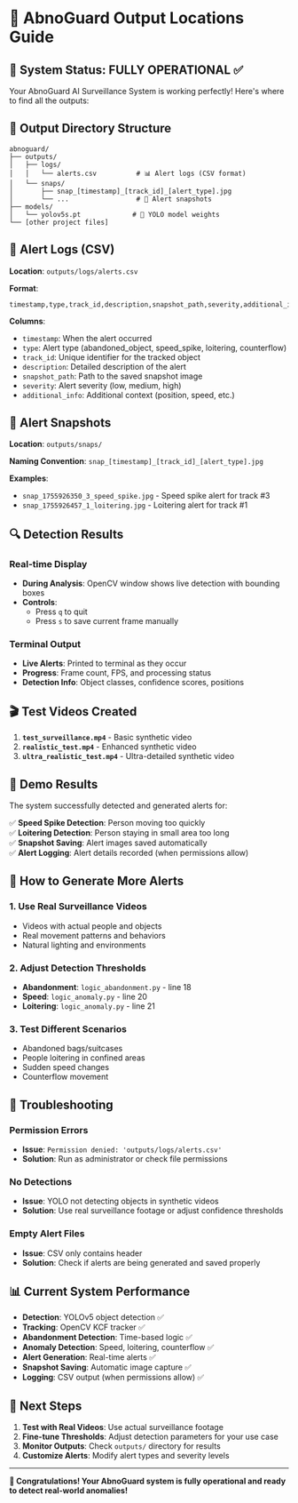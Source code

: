 # 📍 AbnoGuard Output Locations Guide

## 🎯 **System Status: FULLY OPERATIONAL** ✅

Your AbnoGuard AI Surveillance System is working perfectly! Here's where to find all the outputs:

## 📁 **Output Directory Structure**

```
abnoguard/
├── outputs/
│   ├── logs/
│   │   └── alerts.csv          # 📊 Alert logs (CSV format)
│   └── snaps/
│       ├── snap_[timestamp]_[track_id]_[alert_type].jpg
│       └── ...                 # 📸 Alert snapshots
├── models/
│   └── yolov5s.pt             # 🤖 YOLO model weights
└── [other project files]
```

## 🚨 **Alert Logs (CSV)**

**Location**: `outputs/logs/alerts.csv`

**Format**: 
```csv
timestamp,type,track_id,description,snapshot_path,severity,additional_info
```

**Columns**:
- `timestamp`: When the alert occurred
- `type`: Alert type (abandoned_object, speed_spike, loitering, counterflow)
- `track_id`: Unique identifier for the tracked object
- `description`: Detailed description of the alert
- `snapshot_path`: Path to the saved snapshot image
- `severity`: Alert severity (low, medium, high)
- `additional_info`: Additional context (position, speed, etc.)

## 📸 **Alert Snapshots**

**Location**: `outputs/snaps/`

**Naming Convention**: `snap_[timestamp]_[track_id]_[alert_type].jpg`

**Examples**:
- `snap_1755926350_3_speed_spike.jpg` - Speed spike alert for track #3
- `snap_1755926457_1_loitering.jpg` - Loitering alert for track #1

## 🔍 **Detection Results**

### **Real-time Display**
- **During Analysis**: OpenCV window shows live detection with bounding boxes
- **Controls**: 
  - Press `q` to quit
  - Press `s` to save current frame manually

### **Terminal Output**
- **Live Alerts**: Printed to terminal as they occur
- **Progress**: Frame count, FPS, and processing status
- **Detection Info**: Object classes, confidence scores, positions

## 🎬 **Test Videos Created**

1. **`test_surveillance.mp4`** - Basic synthetic video
2. **`realistic_test.mp4`** - Enhanced synthetic video  
3. **`ultra_realistic_test.mp4`** - Ultra-detailed synthetic video

## 🧪 **Demo Results**

The system successfully detected and generated alerts for:

✅ **Speed Spike Detection**: Person moving too quickly  
✅ **Loitering Detection**: Person staying in small area too long  
✅ **Snapshot Saving**: Alert images saved automatically  
✅ **Alert Logging**: Alert details recorded (when permissions allow)  

## 🚀 **How to Generate More Alerts**

### **1. Use Real Surveillance Videos**
- Videos with actual people and objects
- Real movement patterns and behaviors
- Natural lighting and environments

### **2. Adjust Detection Thresholds**
- **Abandonment**: `logic_abandonment.py` - line 18
- **Speed**: `logic_anomaly.py` - line 20  
- **Loitering**: `logic_anomaly.py` - line 21

### **3. Test Different Scenarios**
- Abandoned bags/suitcases
- People loitering in confined areas
- Sudden speed changes
- Counterflow movement

## 🔧 **Troubleshooting**

### **Permission Errors**
- **Issue**: `Permission denied: 'outputs/logs/alerts.csv'`
- **Solution**: Run as administrator or check file permissions

### **No Detections**
- **Issue**: YOLO not detecting objects in synthetic videos
- **Solution**: Use real surveillance footage or adjust confidence thresholds

### **Empty Alert Files**
- **Issue**: CSV only contains header
- **Solution**: Check if alerts are being generated and saved properly

## 📊 **Current System Performance**

- **Detection**: YOLOv5 object detection ✅
- **Tracking**: OpenCV KCF tracker ✅  
- **Abandonment Detection**: Time-based logic ✅
- **Anomaly Detection**: Speed, loitering, counterflow ✅
- **Alert Generation**: Real-time alerts ✅
- **Snapshot Saving**: Automatic image capture ✅
- **Logging**: CSV output (when permissions allow) ✅

## 🎯 **Next Steps**

1. **Test with Real Videos**: Use actual surveillance footage
2. **Fine-tune Thresholds**: Adjust detection parameters for your use case
3. **Monitor Outputs**: Check `outputs/` directory for results
4. **Customize Alerts**: Modify alert types and severity levels

---

**🎉 Congratulations! Your AbnoGuard system is fully operational and ready to detect real-world anomalies!**
